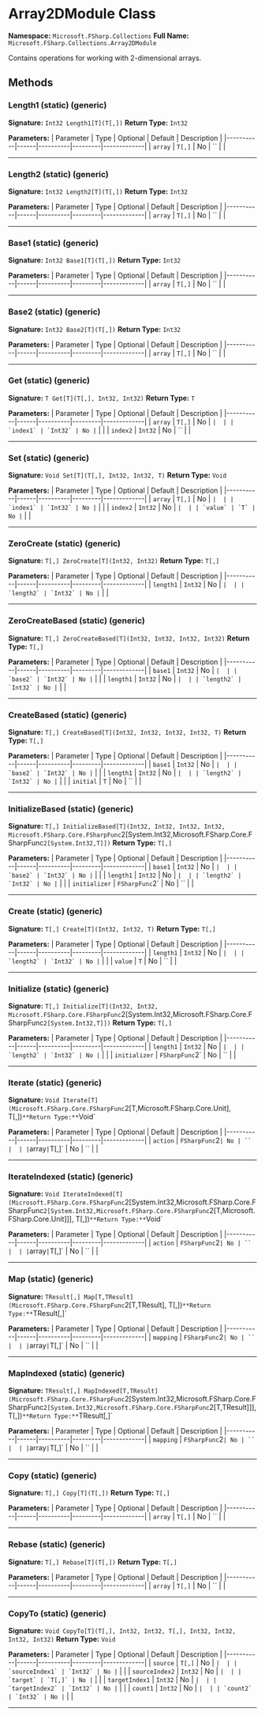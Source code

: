 # Array2DModule Class

**Namespace:** `Microsoft.FSharp.Collections`
**Full Name:** `Microsoft.FSharp.Collections.Array2DModule`

Contains operations for working with 2-dimensional arrays.

## Methods

### Length1 (static) (generic)

**Signature:** `Int32 Length1[T](T[,])`
**Return Type:** `Int32`

**Parameters:**
| Parameter | Type | Optional | Default | Description |
|-----------|------|----------|---------|-------------|
| `array` | `T[,]` | No | `` |  |

---

### Length2 (static) (generic)

**Signature:** `Int32 Length2[T](T[,])`
**Return Type:** `Int32`

**Parameters:**
| Parameter | Type | Optional | Default | Description |
|-----------|------|----------|---------|-------------|
| `array` | `T[,]` | No | `` |  |

---

### Base1 (static) (generic)

**Signature:** `Int32 Base1[T](T[,])`
**Return Type:** `Int32`

**Parameters:**
| Parameter | Type | Optional | Default | Description |
|-----------|------|----------|---------|-------------|
| `array` | `T[,]` | No | `` |  |

---

### Base2 (static) (generic)

**Signature:** `Int32 Base2[T](T[,])`
**Return Type:** `Int32`

**Parameters:**
| Parameter | Type | Optional | Default | Description |
|-----------|------|----------|---------|-------------|
| `array` | `T[,]` | No | `` |  |

---

### Get (static) (generic)

**Signature:** `T Get[T](T[,], Int32, Int32)`
**Return Type:** `T`

**Parameters:**
| Parameter | Type | Optional | Default | Description |
|-----------|------|----------|---------|-------------|
| `array` | `T[,]` | No | `` |  |
| `index1` | `Int32` | No | `` |  |
| `index2` | `Int32` | No | `` |  |

---

### Set (static) (generic)

**Signature:** `Void Set[T](T[,], Int32, Int32, T)`
**Return Type:** `Void`

**Parameters:**
| Parameter | Type | Optional | Default | Description |
|-----------|------|----------|---------|-------------|
| `array` | `T[,]` | No | `` |  |
| `index1` | `Int32` | No | `` |  |
| `index2` | `Int32` | No | `` |  |
| `value` | `T` | No | `` |  |

---

### ZeroCreate (static) (generic)

**Signature:** `T[,] ZeroCreate[T](Int32, Int32)`
**Return Type:** `T[,]`

**Parameters:**
| Parameter | Type | Optional | Default | Description |
|-----------|------|----------|---------|-------------|
| `length1` | `Int32` | No | `` |  |
| `length2` | `Int32` | No | `` |  |

---

### ZeroCreateBased (static) (generic)

**Signature:** `T[,] ZeroCreateBased[T](Int32, Int32, Int32, Int32)`
**Return Type:** `T[,]`

**Parameters:**
| Parameter | Type | Optional | Default | Description |
|-----------|------|----------|---------|-------------|
| `base1` | `Int32` | No | `` |  |
| `base2` | `Int32` | No | `` |  |
| `length1` | `Int32` | No | `` |  |
| `length2` | `Int32` | No | `` |  |

---

### CreateBased (static) (generic)

**Signature:** `T[,] CreateBased[T](Int32, Int32, Int32, Int32, T)`
**Return Type:** `T[,]`

**Parameters:**
| Parameter | Type | Optional | Default | Description |
|-----------|------|----------|---------|-------------|
| `base1` | `Int32` | No | `` |  |
| `base2` | `Int32` | No | `` |  |
| `length1` | `Int32` | No | `` |  |
| `length2` | `Int32` | No | `` |  |
| `initial` | `T` | No | `` |  |

---

### InitializeBased (static) (generic)

**Signature:** `T[,] InitializeBased[T](Int32, Int32, Int32, Int32, Microsoft.FSharp.Core.FSharpFunc`2[System.Int32,Microsoft.FSharp.Core.FSharpFunc`2[System.Int32,T]])`
**Return Type:** `T[,]`

**Parameters:**
| Parameter | Type | Optional | Default | Description |
|-----------|------|----------|---------|-------------|
| `base1` | `Int32` | No | `` |  |
| `base2` | `Int32` | No | `` |  |
| `length1` | `Int32` | No | `` |  |
| `length2` | `Int32` | No | `` |  |
| `initializer` | `FSharpFunc`2` | No | `` |  |

---

### Create (static) (generic)

**Signature:** `T[,] Create[T](Int32, Int32, T)`
**Return Type:** `T[,]`

**Parameters:**
| Parameter | Type | Optional | Default | Description |
|-----------|------|----------|---------|-------------|
| `length1` | `Int32` | No | `` |  |
| `length2` | `Int32` | No | `` |  |
| `value` | `T` | No | `` |  |

---

### Initialize (static) (generic)

**Signature:** `T[,] Initialize[T](Int32, Int32, Microsoft.FSharp.Core.FSharpFunc`2[System.Int32,Microsoft.FSharp.Core.FSharpFunc`2[System.Int32,T]])`
**Return Type:** `T[,]`

**Parameters:**
| Parameter | Type | Optional | Default | Description |
|-----------|------|----------|---------|-------------|
| `length1` | `Int32` | No | `` |  |
| `length2` | `Int32` | No | `` |  |
| `initializer` | `FSharpFunc`2` | No | `` |  |

---

### Iterate (static) (generic)

**Signature:** `Void Iterate[T](Microsoft.FSharp.Core.FSharpFunc`2[T,Microsoft.FSharp.Core.Unit], T[,])`
**Return Type:** `Void`

**Parameters:**
| Parameter | Type | Optional | Default | Description |
|-----------|------|----------|---------|-------------|
| `action` | `FSharpFunc`2` | No | `` |  |
| `array` | `T[,]` | No | `` |  |

---

### IterateIndexed (static) (generic)

**Signature:** `Void IterateIndexed[T](Microsoft.FSharp.Core.FSharpFunc`2[System.Int32,Microsoft.FSharp.Core.FSharpFunc`2[System.Int32,Microsoft.FSharp.Core.FSharpFunc`2[T,Microsoft.FSharp.Core.Unit]]], T[,])`
**Return Type:** `Void`

**Parameters:**
| Parameter | Type | Optional | Default | Description |
|-----------|------|----------|---------|-------------|
| `action` | `FSharpFunc`2` | No | `` |  |
| `array` | `T[,]` | No | `` |  |

---

### Map (static) (generic)

**Signature:** `TResult[,] Map[T,TResult](Microsoft.FSharp.Core.FSharpFunc`2[T,TResult], T[,])`
**Return Type:** `TResult[,]`

**Parameters:**
| Parameter | Type | Optional | Default | Description |
|-----------|------|----------|---------|-------------|
| `mapping` | `FSharpFunc`2` | No | `` |  |
| `array` | `T[,]` | No | `` |  |

---

### MapIndexed (static) (generic)

**Signature:** `TResult[,] MapIndexed[T,TResult](Microsoft.FSharp.Core.FSharpFunc`2[System.Int32,Microsoft.FSharp.Core.FSharpFunc`2[System.Int32,Microsoft.FSharp.Core.FSharpFunc`2[T,TResult]]], T[,])`
**Return Type:** `TResult[,]`

**Parameters:**
| Parameter | Type | Optional | Default | Description |
|-----------|------|----------|---------|-------------|
| `mapping` | `FSharpFunc`2` | No | `` |  |
| `array` | `T[,]` | No | `` |  |

---

### Copy (static) (generic)

**Signature:** `T[,] Copy[T](T[,])`
**Return Type:** `T[,]`

**Parameters:**
| Parameter | Type | Optional | Default | Description |
|-----------|------|----------|---------|-------------|
| `array` | `T[,]` | No | `` |  |

---

### Rebase (static) (generic)

**Signature:** `T[,] Rebase[T](T[,])`
**Return Type:** `T[,]`

**Parameters:**
| Parameter | Type | Optional | Default | Description |
|-----------|------|----------|---------|-------------|
| `array` | `T[,]` | No | `` |  |

---

### CopyTo (static) (generic)

**Signature:** `Void CopyTo[T](T[,], Int32, Int32, T[,], Int32, Int32, Int32, Int32)`
**Return Type:** `Void`

**Parameters:**
| Parameter | Type | Optional | Default | Description |
|-----------|------|----------|---------|-------------|
| `source` | `T[,]` | No | `` |  |
| `sourceIndex1` | `Int32` | No | `` |  |
| `sourceIndex2` | `Int32` | No | `` |  |
| `target` | `T[,]` | No | `` |  |
| `targetIndex1` | `Int32` | No | `` |  |
| `targetIndex2` | `Int32` | No | `` |  |
| `count1` | `Int32` | No | `` |  |
| `count2` | `Int32` | No | `` |  |

---